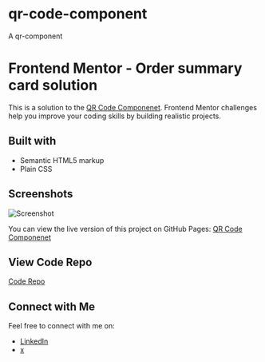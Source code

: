 # qr-code-component
 A qr-component

 # Frontend Mentor - Order summary card solution

This is a solution to the [QR Code Componenet](https://www.frontendmentor.io/challenges/qr-code-component-iux_sIO_H/hub). Frontend Mentor challenges help you improve your coding skills by building realistic projects. 

## Built with

- Semantic HTML5 markup
- Plain CSS


## Screenshots

![Screenshot](img/screenshot.png)

You can view the live version of this project on GitHub Pages: [QR Code Componenet](https://iamupo.github.io/FrontendMentor-Solutions/qr-code-component/)

## View Code Repo
[Code Repo](https://github.com/IamUPO/FrontendMentor-Solutions/tree/main/qr-code-component)


## Connect with Me

Feel free to connect with me on:

- [LinkedIn](https://www.linkedin.com/in/iamupo/)
- [x](https://www.x.com/iamupo/)

